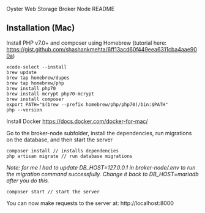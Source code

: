 Oyster Web Storage
Broker Node README

## Installation (Mac)

Install PHP v7.0+ and composer using Homebrew (tutorial here: https://gist.github.com/shashankmehta/6ff13acd60f449eea6311cba4aae900a)

    xcode-select --install
    brew update
    brew tap homebrew/dupes
    brew tap homebrew/php
    brew install php70
    brew install mcrypt php70-mcrypt
    brew install composer
    export PATH="$(brew --prefix homebrew/php/php70)/bin:$PATH"
    php --version

Install Docker
https://docs.docker.com/docker-for-mac/

Go to the broker-node subfolder, install the dependencies, run migrations on the database, and then start the server

    composer install // installs dependencies
    php artisan migrate // run database migrations

*Note: for me I had to update DB_HOST=127.0.0.1 in broker-node/.env to run the migration command successfully. Change it back to DB_HOST=mariadb after you do this.*

    composer start // start the server

You can now make requests to the server at: http://localhost:8000
